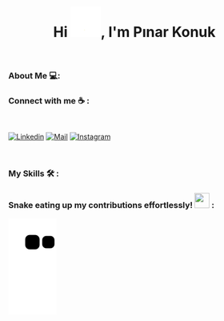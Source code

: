 <h1 align="center">Hi <img src="https://github.com/Kathryn-Jie/Kathryn-Jie/blob/main/wave.gif"width="60px"/>, I'm Pınar Konuk</h1>

<br>

### About Me 💻:


### Connect with me ☕ :

<br>

[![Linkedin](https://img.icons8.com/fluency/48/000000/linkedin.png "@pinarkonuk")](https://www.linkedin.com/in/p%C4%B1nar-konuk-66a4b9174/)
[![Mail](https://img.icons8.com/fluency/48/000000/apple-mail.png "@pinarkonuk00@hotmail.com")](mailto:pinarkonuk00@hotmail.com)
[![Instagram](https://img.icons8.com/fluency/48/000000/instagram-new.png "@pinarkonuk")](https://www.instagram.com/pinar_konuk/)

<br>


### My Skills 🛠️ :


   
   ### Snake eating up my contributions effortlessly! <img src= "https://c.tenor.com/BczFoyx41WoAAAAj/swallowed-the-mighty-ones.gif" width= "30" height= "30">  :

   ![snake gif](https://github.com/irempekkiyak/irempekkiyak/blob/output/github-contribution-grid-snake.svg)
